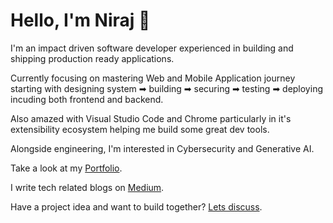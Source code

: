 # Hello, I'm Niraj 👋

I'm an impact driven software developer experienced in building and shipping production ready applications.

Currently focusing on mastering Web and Mobile Application journey starting with designing system ➡ building ➡ securing ➡ testing ➡ deploying incuding both frontend and backend.

Also amazed with Visual Studio Code and Chrome particularly in it's extensibility ecosystem helping me build some great dev tools.

Alongside engineering, I'm interested in Cybersecurity and Generative AI.

Take a look at my [Portfolio](https://fsd-niraj.vercel.app/).

I write tech related blogs on [Medium](https://fsd-niraj.medium.com/).

Have a project idea and want to build together? [Lets discuss](mailto:develop.niraj@gmail.com).

<!-- ![Niraj's GitHub stats](https://github-readme-stats.vercel.app/api?username=fsd-niraj&show_icons=true&theme=dracula) -->

<!-- ![](https://komarev.com/ghpvc/?username=fsd-niraj&color=brightgreen) -->

<!--
<p>&nbsp;<img align="center" src="https://github-readme-stats.vercel.app/api?username=fsd-niraj&show_icons=true&locale=en" alt="fsd-niraj" />
<img align="center" src="https://github-readme-stats.vercel.app/api/top-langs/?username=fsd-niraj&layout=compact&hide_border=true&&langs_count=10&show_icons=true&theme=transparent" />
</p>
-->
